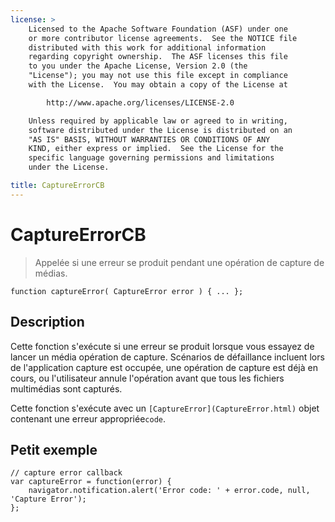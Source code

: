 ```yaml
---
license: >
    Licensed to the Apache Software Foundation (ASF) under one
    or more contributor license agreements.  See the NOTICE file
    distributed with this work for additional information
    regarding copyright ownership.  The ASF licenses this file
    to you under the Apache License, Version 2.0 (the
    "License"); you may not use this file except in compliance
    with the License.  You may obtain a copy of the License at

        http://www.apache.org/licenses/LICENSE-2.0

    Unless required by applicable law or agreed to in writing,
    software distributed under the License is distributed on an
    "AS IS" BASIS, WITHOUT WARRANTIES OR CONDITIONS OF ANY
    KIND, either express or implied.  See the License for the
    specific language governing permissions and limitations
    under the License.

title: CaptureErrorCB
---
```


# CaptureErrorCB

> Appelée si une erreur se produit pendant une opération de capture de médias.

    function captureError( CaptureError error ) { ... };
    

## Description

Cette fonction s'exécute si une erreur se produit lorsque vous essayez de lancer un média opération de capture. Scénarios de défaillance incluent lors de l'application capture est occupée, une opération de capture est déjà en cours, ou l'utilisateur annule l'opération avant que tous les fichiers multimédias sont capturés.

Cette fonction s'exécute avec un `[CaptureError](CaptureError.html)` objet contenant une erreur appropriée`code`.

## Petit exemple

    // capture error callback
    var captureError = function(error) {
        navigator.notification.alert('Error code: ' + error.code, null, 'Capture Error');
    };
